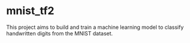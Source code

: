 # mnist_tf2
This project aims to build and train a machine learning model to classify handwritten digits from the MNIST dataset.
